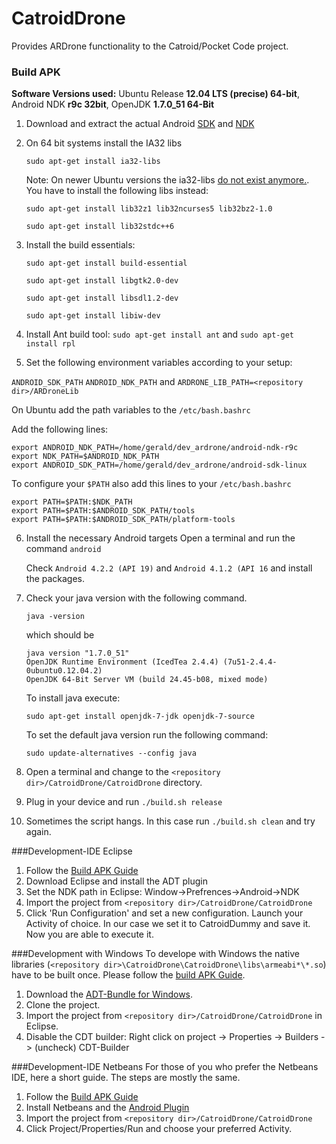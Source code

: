 CatroidDrone
============

Provides ARDrone functionality to the Catroid/Pocket Code project.

### Build APK

**Software Versions used:** Ubuntu Release **12.04 LTS (precise) 64-bit**, Android NDK **r9c 32bit**, OpenJDK **1.7.0_51 64-Bit**

1. Download and extract the actual Android [SDK](http://developer.android.com/sdk/index.html?utm_source=weibolife) and [NDK](http://developer.android.com/tools/sdk/ndk/index.html)
2. On 64 bit systems install the IA32 libs 
 
   ``sudo apt-get install ia32-libs`` 

    Note: On newer Ubuntu versions the ia32-libs [do not exist anymore.](http://askubuntu.com/questions/107230/what-happened-to-the-ia32-libs-package).
    You have to install the following libs instead:
    
    ``sudo apt-get install lib32z1 lib32ncurses5 lib32bz2-1.0``
    
    ``sudo apt-get install lib32stdc++6``

3. Install the build essentials:

   ``sudo apt-get install build-essential``
   
   ``sudo apt-get install libgtk2.0-dev`` 

   ``sudo apt-get install libsdl1.2-dev`` 
   
   ``sudo apt-get install libiw-dev``

4.  Install Ant build tool:
    ``sudo apt-get install ant`` and 
    ``sudo apt-get install rpl``

5. Set the following environment variables according to your setup: 
 
 ``ANDROID_SDK_PATH`` ``ANDROID_NDK_PATH`` and ``ARDRONE_LIB_PATH=<repository dir>/ARDroneLib``

  On Ubuntu add the path variables to the ``/etc/bash.bashrc`` 
  
  Add the following lines:
  
  ```
  export ANDROID_NDK_PATH=/home/gerald/dev_ardrone/android-ndk-r9c
  export NDK_PATH=$ANDROID_NDK_PATH
  export ANDROID_SDK_PATH=/home/gerald/dev_ardrone/android-sdk-linux
  ```
  To configure your ``$PATH`` also add this lines to your ``/etc/bash.bashrc``
  
   ```
  export PATH=$PATH:$NDK_PATH
  export PATH=$PATH:$ANDROID_SDK_PATH/tools
  export PATH=$PATH:$ANDROID_SDK_PATH/platform-tools
   ```

6. Install the necessary Android targets
   Open a terminal and run the command ``android``

   Check ``Android 4.2.2 (API 19)`` and ``Android 4.1.2 (API 16`` and install the packages.

7. Check your java version with the following command.

   ``java -version``
   
   which should be
   
   ```
   java version "1.7.0_51"
   OpenJDK Runtime Environment (IcedTea 2.4.4) (7u51-2.4.4-0ubuntu0.12.04.2)
   OpenJDK 64-Bit Server VM (build 24.45-b08, mixed mode)
   ```
   To install java execute:
   
   ``sudo apt-get install openjdk-7-jdk openjdk-7-source``
   
   To set the default java version run the following command:
   
   ``sudo update-alternatives --config java``
   
8. Open a terminal and change to the ``<repository dir>/CatroidDrone/CatroidDrone`` directory.
9. Plug in your device and run ``./build.sh release``
10. Sometimes the script hangs. In this case run ``./build.sh clean`` and try again.

###Development-IDE Eclipse
1. Follow the [Build APK Guide](https://github.com/wagnergerald/CatroidDrone/#build-apk)
2. Download Eclipse and install the ADT plugin
3. Set the NDK path in Eclipse: Window->Prefrences->Android->NDK
4. Import the project from ``<repository dir>/CatroidDrone/CatroidDrone``
5. Click 'Run Configuration' and set a new configuration. Launch your Activity of choice. In our case we set it to CatroidDummy and save it. Now you are able to execute it.

###Development with Windows
To develope with Windows the native libraries (``<repository dir>\CatroidDrone\CatroidDrone\libs\armeabi*\*.so``) have to be built once. Please follow the [build APK Guide](https://github.com/wagnergerald/CatroidDrone/#build-apk).

1. Download the [ADT-Bundle for Windows](http://developer.android.com/sdk/index.html?utm_source=weibolife).
2. Clone the project. 
3. Import the project from ``<repository dir>/CatroidDrone/CatroidDrone`` in Eclipse.
4. Disable the CDT builder: Right click on project -> Properties -> Builders -> (uncheck) CDT-Builder 

###Development-IDE Netbeans
For those of you who prefer the Netbeans IDE, here a short guide. The steps are mostly the same.

1. Follow the [Build APK Guide](https://github.com/wagnergerald/CatroidDrone/#build-apk)
2. Install Netbeans and the [Android Plugin](http://plugins.netbeans.org/plugin/19545/nbandroid)
3. Import the project from ``<repository dir>/CatroidDrone/CatroidDrone``
4. Click Project/Properties/Run and choose your preferred Activity.
